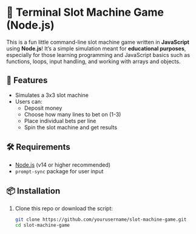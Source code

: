 # 🎰 Terminal Slot Machine Game (Node.js)

This is a fun little command-line slot machine game written in **JavaScript** using **Node.js**! It’s a simple simulation meant for **educational purposes**, especially for those learning programming and JavaScript basics such as functions, loops, input handling, and working with arrays and objects.

## 🚀 Features

- Simulates a 3x3 slot machine
- Users can:
  - Deposit money
  - Choose how many lines to bet on (1-3)
  - Place individual bets per line
  - Spin the slot machine and get results

## 🛠️ Requirements

- [Node.js](https://nodejs.org/) (v14 or higher recommended)
- `prompt-sync` package for user input

## 📦 Installation

1. Clone this repo or download the script:
   ```bash
   git clone https://github.com/yourusername/slot-machine-game.git
   cd slot-machine-game
